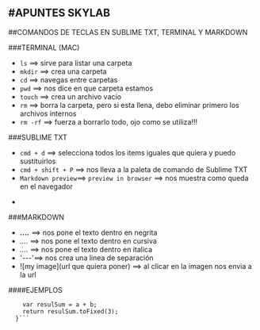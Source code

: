 #APUNTES SKYLAB
---
##COMANDOS DE TECLAS EN SUBLIME TXT, TERMINAL Y MARKDOWN
  
###TERMINAL (MAC)
- `ls` ==> sirve para listar una carpeta  
- `mkdir` ==> crea una carpeta  
- `cd` ==> navegas entre carpetas   
- `pwd` ==> nos dice en que carpeta estamos  
- `touch` ==> crea un archivo vacío   
- `rm` ==> borra la carpeta, pero si esta llena, debo eliminar primero los archivos internos    
- `rm -rf` ==> fuerza a borrarlo todo, ojo como se utiliza!!!   

###SUBLIME TXT    
- `cmd + d` ==> selecciona todos los items iguales que quiera y puedo sustituirlos   
- `cmd + shift + P` ==> nos lleva a la paleta de comando de Sublime TXT  
- `Markdown preview`==> `preview in browser` ==> nos muestra como queda en el navegador   
- ```..... ==> así me encierro una parte del codigo para que se visualice como Js   

###MARKDOWN  
- ***....*** ==> nos pone el texto dentro en negrita
- *....* ==> nos pone el texto dentro en cursiva  
- _...._ ==> nos pone el texto dentro en italica   
- '---'==> nos crea una linea de separación  
- ![my image](url que quiera poner) ==> al clicar en la imagen nos envia a la url  

####EJEMPLOS


```var sum = function (a, b) {
    var resulSum = a + b;
    return resulSum.toFixed(3);
  }```

